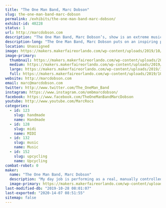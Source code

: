 ```yaml
---
title: "The One Man Band, Marc Dobson"
slug: the-one-man-band-marc-dobson
permalink: /exhibits/the-one-man-band-marc-dobson/
exhibit-id: 40228
status: 1
url: http://marcdobson.com
description: "The One Man Band, Marc Dobson’s, show is an extreme musical performance combined with comedy, covering songs for every age. Marc works mainly at fairs also performs as \"Bot The Robot\", a singing Robot."
description-long: "The One Man Band, Marc Dobson puts on an inspiring performance playing 9.1 self-created instruments, at once. 2019 is Marc's 30th year making living as musician and entertainer. His repertoire aims at songs every age should recognize covering the 60’s thru to today with a mix of Rock, Country, Pop and more. With improv comedic antics, no two shows are alike which maybe is why Marc has been performing yearly at many fairs since the inception of his One Man Band in 2010."
location: Unassigned
image: https://makers.makerfaireorlando.com/wp-content/uploads/2019/10/1mb-820x1024.png
image-primary:
  thumbnail: https://makers.makerfaireorlando.com/wp-content/uploads/2019/10/1mb-150x150.png
  medium: https://makers.makerfaireorlando.com/wp-content/uploads/2019/10/1mb-240x300.png
  large: https://makers.makerfaireorlando.com/wp-content/uploads/2019/10/1mb-820x1024.png
  full: https://makers.makerfaireorlando.com/wp-content/uploads/2019/10/1mb.png
website: http://marcdobson.com
email: marc@marcdobson.com
twitter: http://www.twitter.com/The_OneMan_Band
instagram: https://www.instagram.com/ombmarcdobson/
facebook: https://www.facebook.com/TheOneManBandMarcDobson
youtube: http://www.youtube.com/MarcRocs
categories:
  - id: 123
    slug: handmade
    name: Handmade
  - id: 128
    slug: midi
    name: MIDI
  - id: 132
    slug: music
    name: Music
  - id: 152
    slug: upcycling
    name: Upcycling
combat-robot: 0
maker:
  name: "The One Man Band, Marc Dobson"
  description: "My day job is performing as a real, manually controlled One Man Band playing 9.1 instruments at once on a rig I've created and continue to enhance. I perform mainly at fairs and festivals across North America. In 2019, I've added and am still developing a (costume) singing robot \"Bot The Robot\" and I am also a Singing Santa :)  "
  image-primary: https://makers.makerfaireorlando.com/wp-content/uploads/2019/10/EBT-L-CLOFAIR-0706-1-Edit-1.jpg
last-modified-db: "2019-10-28 08:01:07"
last-exported: "2020-14-07 08:51:55"
sitemap: false
---
```

